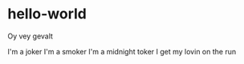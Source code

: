 hello-world
===========

Oy vey gevalt 

I'm a joker
I'm a smoker
I'm a midnight toker
I get my lovin on the run
